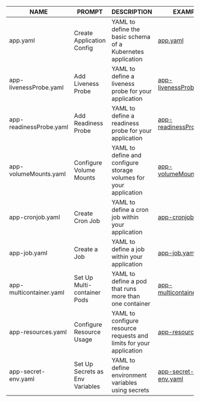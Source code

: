 | NAME                        | PROMPT                             | DESCRIPTION                                                              | EXAMPLE                                     |
|-----------------------------|------------------------------------|--------------------------------------------------------------------------|---------------------------------------------|
| app.yaml                    | Create Application Config          | YAML to define the basic schema of a Kubernetes application              | [app.yaml](/yaml/app.yaml)                 |
| app-livenessProbe.yaml      | Add Liveness Probe                 | YAML to define a liveness probe for your application                    | [app-livenessProbe.yaml](/yaml/app-livenessProbe.yaml) |
| app-readinessProbe.yaml     | Add Readiness Probe                | YAML to define a readiness probe for your application                   | [app-readinessProbe.yaml](/yaml/app-readinessProbe.yaml) |
| app-volumeMounts.yaml       | Configure Volume Mounts            | YAML to define and configure storage volumes for your application       | [app-volumeMounts.yaml](/yaml/app-volumeMounts.yaml) |
| app-cronjob.yaml            | Create Cron Job                    | YAML to define a cron job within your application                       | [app-cronjob.yaml](/yaml/app-cronjob.yaml) |
| app-job.yaml                | Create a Job                       | YAML to define a job within your application                            | [app-job.yaml](/yaml/app-job.yaml) |
| app-multicontainer.yaml     | Set Up Multi-container Pods        | YAML to define a pod that runs more than one container                  | [app-multicontainer.yaml](/yaml/app-multicontainer.yaml) |
| app-resources.yaml          | Configure Resource Usage           | YAML to configure resource requests and limits for your application     | [app-resources.yaml](/yaml/app-resources.yaml) |
| app-secret-env.yaml         | Set Up Secrets as Env Variables    | YAML to define environment variables using secrets                      | [app-secret-env.yaml](/yaml/app-secret-env.yaml) |